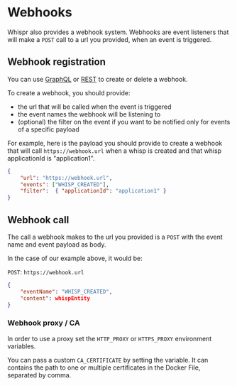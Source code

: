 # Webhooks

Whispr also provides a webhook system. Webhooks are event listeners that will
make a `POST` call to a url you provided, when an event is triggered.

## Webhook registration

You can use [GraphQL](../api/graphql.md#Webhooks:_Mutation) or 
[REST](../api/rest.md#Create_a_Webhook) to create or delete a webhook.

To create a webhook, you should provide:
- the url that will be called when the event is triggered
- the event names the webhook will be listening to
- (optional) the filter on the event if you want to be notified only for events of 
a specific payload

For example, here is the payload you should provide to create a webhook that will call
`https://webhook.url` when a whisp is created and that whisp applicationId is 
"application1".
 
 ```json
{
     "url": "https://webhook.url",
     "events": ["WHISP_CREATED"],
     "filter":  { "applicationId": "application1" }
 }
 ```

## Webhook call

The call a webhook makes to the url you provided is a `POST` with the event name and 
event payload as body.

In the case of our example above, it would be: 

`POST`: `https://webhook.url`
 ```json
 {
     "eventName": "WHISP_CREATED",
     "content": whispEntity
 }
 ```

### Webhook proxy / CA

In order to use a proxy set the `HTTP_PROXY` or `HTTPS_PROXY` environment variables.

You can pass a custom `CA_CERTIFICATE` by setting the variable. It can contains the path to one or multiple certificates in the Docker File, separated by comma. 